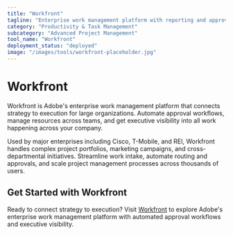 ```yaml
---
title: "Workfront"
tagline: "Enterprise work management platform with reporting and approval flows"
category: "Productivity & Task Management"
subcategory: "Advanced Project Management"
tool_name: "Workfront"
deployment_status: "deployed"
image: "/images/tools/workfront-placeholder.jpg"
---
```


# Workfront

Workfront is Adobe's enterprise work management platform that connects strategy to execution for large organizations. Automate approval workflows, manage resources across teams, and get executive visibility into all work happening across your company.

Used by major enterprises including Cisco, T-Mobile, and REI, Workfront handles complex project portfolios, marketing campaigns, and cross-departmental initiatives. Streamline work intake, automate routing and approvals, and scale project management processes across thousands of users.

## Get Started with Workfront

Ready to connect strategy to execution? Visit [Workfront](https://www.workfront.com) to explore Adobe's enterprise work management platform with automated approval workflows and executive visibility.